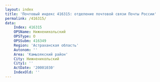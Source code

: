 ```yaml
---
layout: index
title: 'Почтовый индекс 416315: отделение почтовой связи Почты России'
permalink: /416315/
data:
    Index: 416315
    OPSName: Нижненикольский
    OPSType: О
    OPSSubm: 416349
    Region: 'Астраханская область'
    Autonom: ''
    Area: 'Камызякский район'
    City: Нижненикольский
    City1: ''
    ActDate: '20001030'
    IndexOld: ''
---
```

